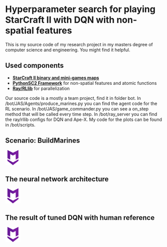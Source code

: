 # Hyperparameter search for playing StarCraft II with DQN with non-spatial features
This is my source code of my research project in my masters degree of computer science and engineering. You might find it helpful. 

## Used components
* [**StarCraft II binary and mini-games maps** ](https://github.com/Blizzard/s2client-proto#downloads)
* [**PythonSC2 Framework**](https://github.com/Dentosal/python-sc2) for non-spatial features and atomic functions 
* [**Ray/RLlib**](https://github.com/ray-project/ray/tree/master/rllib) for parallelization

Our source code is a mostly a team project, find it in folder bot. In /bot/JAS/Agents/produce_marines.py you can find the agent code for the RL scenario. In /bot/JAS/game_commander.py you can see a on_step method that will be called every time step. In /bot/ray_server you can find the ray/rllib configs for DQN and Ape-X. My code for the plots can be found in /bot/scripts. 

## Scenario: BuildMarines
![alt text](https://github.com/adam-p/markdown-here/raw/master/src/common/images/icon48.png "Logo Title Text 1")


## The neural network architecture
![alt text](https://github.com/adam-p/markdown-here/raw/master/src/common/images/icon48.png "Logo Title Text 1")

## The result of tuned DQN with human reference
![alt text](https://github.com/adam-p/markdown-here/raw/master/src/common/images/icon48.png "Logo Title Text 1")
